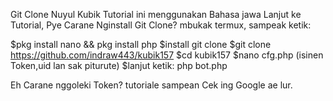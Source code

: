 Git Clone Nuyul Kubik
Tutorial ini menggunakan Bahasa jawa
Lanjut ke Tutorial,
Pye Carane Nginstall Git Clone?
mbukak termux, sampeak ketik:

$pkg install nano && pkg install php
$install git clone
$git clone https://github.com/indraw443/kubik157
$cd kubik157
$nano cfg.php (isinen Token,uid lan sak piturute)
$lanjut ketik: php bot.php

Eh Carane nggoleki Token? tutoriale sampean Cek ing Google ae lur.
